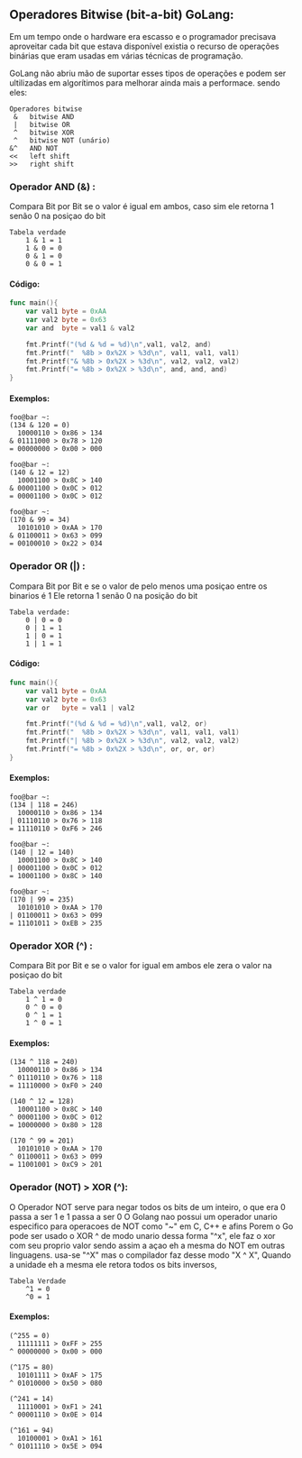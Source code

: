 ## Operadores Bitwise (bit-a-bit) GoLang:
Em um tempo onde o hardware era escasso e o programador precisava aproveitar cada bit que estava disponível
existia o recurso de operações binárias que eram usadas em várias técnicas de programação.

GoLang não abriu mão de suportar esses tipos de operações e podem ser ultilizadas em algorítimos 
para melhorar ainda mais a performace. sendo eles:
```
Operadores bitwise 
 &   bitwise AND
 |   bitwise OR
 ^   bitwise XOR
 ^   bitwise NOT (unário)
&^   AND NOT
<<   left shift
>>   right shift
```



### Operador AND (&) :
Compara Bit por Bit se o valor é igual em ambos, caso sim ele retorna 1 senão 0 na posiçao do bit
```
Tabela verdade
    1 & 1 = 1
    1 & 0 = 0
    0 & 1 = 0
    0 & 0 = 1
```
#### Código:
```go
func main(){
    var val1 byte = 0xAA
    var val2 byte = 0x63
    var and  byte = val1 & val2

    fmt.Printf("(%d & %d = %d)\n",val1, val2, and)
    fmt.Printf("  %8b > 0x%2X > %3d\n", val1, val1, val1)
    fmt.Printf("& %8b > 0x%2X > %3d\n", val2, val2, val2)
    fmt.Printf("= %8b > 0x%2X > %3d\n", and, and, and)
}
```
#### Exemplos:
```
foo@bar ~:
(134 & 120 = 0)
  10000110 > 0x86 > 134
& 01111000 > 0x78 > 120
= 00000000 > 0x00 > 000
```
```
foo@bar ~:
(140 & 12 = 12)
  10001100 > 0x8C > 140
& 00001100 > 0x0C > 012
= 00001100 > 0x0C > 012
```
```
foo@bar ~:
(170 & 99 = 34)
  10101010 > 0xAA > 170
& 01100011 > 0x63 > 099
= 00100010 > 0x22 > 034
```



### Operador OR (|) :
Compara Bit por Bit e se o valor de pelo menos uma posiçao entre os binarios é 1
Ele retorna 1 senão 0 na posição do bit
```
Tabela verdade:
    0 | 0 = 0
    0 | 1 = 1
    1 | 0 = 1
    1 | 1 = 1
```
#### Código:
```go
func main(){
    var val1 byte = 0xAA
    var val2 byte = 0x63
    var or   byte = val1 | val2

    fmt.Printf("(%d & %d = %d)\n",val1, val2, or)
    fmt.Printf("  %8b > 0x%2X > %3d\n", val1, val1, val1)
    fmt.Printf("| %8b > 0x%2X > %3d\n", val2, val2, val2)
    fmt.Printf("= %8b > 0x%2X > %3d\n", or, or, or)
}
```

#### Exemplos:
```
foo@bar ~:
(134 | 118 = 246)
  10000110 > 0x86 > 134
| 01110110 > 0x76 > 118
= 11110110 > 0xF6 > 246
```
```
foo@bar ~:
(140 | 12 = 140)
  10001100 > 0x8C > 140
| 00001100 > 0x0C > 012
= 10001100 > 0x8C > 140
```
```
foo@bar ~:
(170 | 99 = 235)
  10101010 > 0xAA > 170
| 01100011 > 0x63 > 099
= 11101011 > 0xEB > 235
``` 


### Operador XOR (^) :
Compara Bit por Bit e se o valor for igual em ambos ele zera o valor na posiçao do bit
```
Tabela verdade
    1 ^ 1 = 0
    0 ^ 0 = 0
    0 ^ 1 = 1
    1 ^ 0 = 1
```

#### Exemplos:
```
(134 ^ 118 = 240)
  10000110 > 0x86 > 134
^ 01110110 > 0x76 > 118
= 11110000 > 0xF0 > 240
```
```
(140 ^ 12 = 128)
  10001100 > 0x8C > 140
^ 00001100 > 0x0C > 012
= 10000000 > 0x80 > 128
```
```
(170 ^ 99 = 201)
  10101010 > 0xAA > 170
^ 01100011 > 0x63 > 099
= 11001001 > 0xC9 > 201
```



### Operador (NOT) > XOR (^):
O Operador NOT serve para negar todos os bits de um inteiro, o que era 0 passa a ser 1
e 1 passa a ser 0
O Golang nao possui um operador unario especifico para operacoes de NOT como "~" em C, C++ e afins
Porem o Go pode ser usado o XOR ^ de modo unario dessa forma "^x", ele faz o xor com seu proprio valor
sendo assim a açao eh a mesma do NOT em outras linguagens.
usa-se "^X" mas o compilador faz desse modo "X ^ X", Quando a unidade eh a mesma ele retora todos os bits inversos,

```
Tabela Verdade
    ^1 = 0
    ^0 = 1
```

#### Exemplos:
```
(^255 = 0)
  11111111 > 0xFF > 255
^ 00000000 > 0x00 > 000
```
```
(^175 = 80)
  10101111 > 0xAF > 175
^ 01010000 > 0x50 > 080
```
```
(^241 = 14)
  11110001 > 0xF1 > 241
^ 00001110 > 0x0E > 014
```
```
(^161 = 94)
  10100001 > 0xA1 > 161
^ 01011110 > 0x5E > 094
```